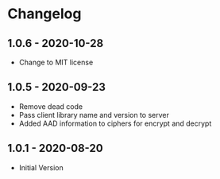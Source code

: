 # Changelog

## 1.0.6 - 2020-10-28
* Change to MIT license

## 1.0.5 - 2020-09-23
* Remove dead code
* Pass client library name and version to server
* Added AAD information to ciphers for encrypt and decrypt

## 1.0.1 - 2020-08-20
* Initial Version
